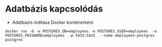 # Adatbázis kapcsolódás

* Adatbázis indítása Docker konténerként

```shell
docker run -d -e POSTGRES_DB=employees -e POSTGRES_USER=employees  -e POSTGRES_PASSWORD=employees  -p 5432:5432  --name employees-postgres postgres
```